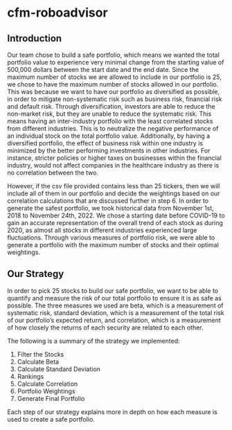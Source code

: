 # cfm-roboadvisor

## Introduction
Our team chose to build a safe portfolio, which means we wanted the total portfolio value to experience very minimal change from the starting value of 500,000 dollars between the start date and the end date. Since the maximum number of stocks we are allowed to include in our portfolio is 25, we chose to have the maximum number of stocks allowed in our portfolio. This was because we want to have our portfolio as diversified as possible, in order to mitigate non-systematic risk such as business risk, financial risk and default risk. Through diversification, investors are able to reduce the non-market risk, but they are unable to reduce the systematic risk. This means having an inter-industry portfolio with the least correlated stocks from different industries. This is to neutralize the negative performance of an individual stock on the total portfolio value. Additionally, by having a diversified portfolio, the effect of business risk within one industry is minimized by the better performing investments in other industries. For instance, stricter policies or higher taxes on businesses within the financial industry, would not affect companies in the healthcare industry as there is no correlation between the two. 

However, if the csv file provided contains less than 25 tickers, then we will include all of them in our portfolio and decide the weightings based on our correlation calculations that are discussed further in step 6. In order to generate the safest portfolio, we took historical data from November 1st, 2018 to November 24th, 2022. We chose a starting date before COVID-19 to gain an accurate representation of the overall trend of each stock as during 2020, as almost all stocks in different industries experienced large fluctuations.  Through various measures of portfolio risk, we were able to generate a portfolio with the maximum number of stocks and their optimal weightings.  

## Our Strategy
In order to pick 25 stocks to build our safe portfolio, we want to be able to quantify and measure the risk of our total portfolio to ensure it is as safe as possible. The three measures we used are beta, which is a measurement of systematic risk, standard deviation, which is a measurement of the total risk of our portfolio’s expected return, and correlation, which is a measurement of how closely the returns of each security are related to each other. 

The following is a summary of the strategy we implemented: 
1. Filter the Stocks
2. Calculate Beta
3. Calculate Standard Deviation
4. Rankings
5. Calculate Correlation
6. Portfolio Weightings
7. Generate Final Portfolio

Each step of our strategy explains more in depth on how each measure is used to create a safe portfolio.
